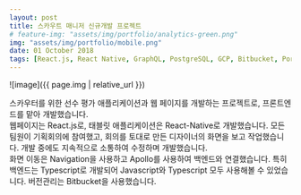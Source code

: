 ```yaml
---
layout: post
title: 스카우트 매니저 신규개발 프로젝트
# feature-img: "assets/img/portfolio/analytics-green.png"
img: "assets/img/portfolio/mobile.png"
date: 01 October 2018
tags: [React.js, React Native, GraphQL, PostgreSQL, GCP, Bitbucket, Portfolio]
---
```


![image]({{ page.img | relative_url }})

스카우터를 위한 선수 평가 애플리케이션과 웹 페이지를 개발하는 프로젝트로, 프론트엔드를 맡아 개발했습니다.<br/>
웹페이지는 React.js로, 태블릿 애플리케이션은 React-Native로 개발했습니다. 모든 팀원이 기획회의에 참여했고, 회의를 토대로 만든 디자이너의 화면을 보고 작업했습니다. 개발 중에도 지속적으로 소통하여 수정하며 개발했습니다.<br/>
화면 이동은 Navigation을 사용하고 Apollo를 사용하여 백엔드와 연결했습니다. 특히 백엔드는 Typescript로 개발되어 Javascript와 Typescript 모두 사용해볼 수 있었습니다. 버전관리는 Bitbucket을 사용했습니다.
